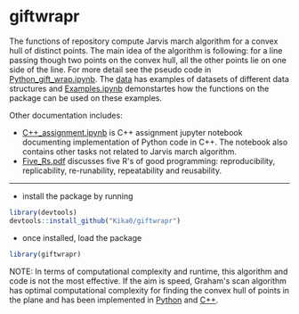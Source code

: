 # giftwrapr

The functions of repository compute Jarvis march algorithm for a convex hull of distinct points. The main idea of the algorithm is following: for a line passing though two points on the convex hull, all the other points lie on one side of the line. For more detail see the pseudo code in [Python_gift_wrap.ipynb](./man/Python_gift_wrap.ipynb). The [data](./data/examples.RData) has examples of datasets of different data structures and [Examples.ipynb](./man/Examples.ipynb) demonstartes how the functions on the package can be used on these examples. 

Other documentation includes:
- [C++_assignment.ipynb](./man/C++_assignment.ipynb) is C++ assignment jupyter notebook documenting implementation of Python code in C++. The notebook also contains other tasks not related to Jarvis march algorithm.
- [Five_Rs.pdf](./man/Five_Rs.pdf) discusses five R's of good programming: reproducibility, replicability, re-runability, repeatability and reusability.
---
- install the package by running
```r
library(devtools)
devtools::install_github("Kika0/giftwrapr")
```
- once installed, load the package 
```r
library(giftwrapr)
```

NOTE: In terms of computational complexity and runtime, this algorithm and code is not the most effective. If the aim is speed, Graham's scan algorithm has optimal computational complexity for finding the convex hull of points in the plane and has been implemented in [Python](https://github.com/DC00/Polya) and [C++](https://github.com/allfii/ConvexHull).
